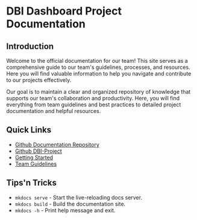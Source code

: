 # DBI Dashboard Project Documentation

## Introduction

Welcome to the official documentation for our team! This site serves as a comprehensive guide to our team's guidelines, processes, and resources. Here you will find valuable information to help you navigate and contribute to our projects effectively.

Our goal is to maintain a clear and organized repository of knowledge that supports our team's collaboration and productivity. Here, you will find everything from team guidelines and best practices to detailed project documentation and helpful resources.

## Quick Links

- [Github Documentation Repository](https://github.com/ischmir/team-docs)
- [Github DBI-Project](https://github.com/Maiichsen/dbiProject)
- [Getting Started](gettingStarted.md)
- [Team Guidelines](guidelines.md)


## Tips'n Tricks

* `mkdocs serve` - Start the live-reloading docs server.
* `mkdocs build` - Build the documentation site.
* `mkdocs -h` - Print help message and exit.
